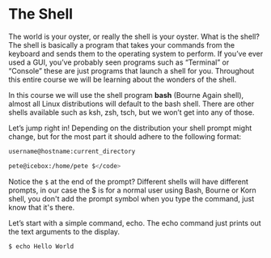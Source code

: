 # The Shell

The world is your oyster, or really the shell is your oyster. What is the shell? The shell is basically a program that takes your commands from the keyboard and sends them to the operating system to perform. If you’ve ever used a GUI, you’ve probably seen programs such as “Terminal” or “Console” these are just programs that launch a shell for you. Throughout this entire course we will be learning about the wonders of the shell.

In this course we will use the shell program **bash** (Bourne Again shell), almost all Linux distributions will default to the bash shell. There are other shells available such as ksh, zsh, tsch, but we won’t get into any of those.

Let’s jump right in! Depending on the distribution your shell prompt might change, but for the most part it should adhere to the following format:

```bash
username@hostname:current_directory

pete@icebox:/home/pete $</code>
```

Notice the `$` at the end of the prompt? Different shells will have different prompts, in our case the $ is for a normal user using Bash, Bourne or Korn shell, you don't add the prompt symbol when you type the command, just know that it's there.

Let’s start with a simple command, echo. The echo command just prints out the text arguments to the display.

```bash
$ echo Hello World
```
